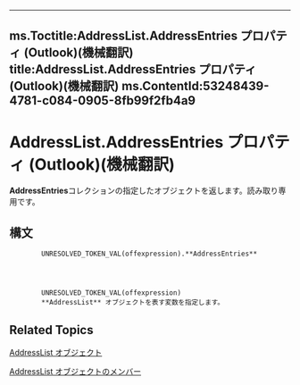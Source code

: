 

---
ms.Toctitle:AddressList.AddressEntries プロパティ (Outlook)(機械翻訳)
title:AddressList.AddressEntries プロパティ (Outlook)(機械翻訳)
ms.ContentId:53248439-4781-c084-0905-8fb99f2fb4a9
---
# AddressList.AddressEntries プロパティ (Outlook)(機械翻訳)




**AddressEntries**コレクションの指定したオブジェクトを返します。読み取り専用です。

## 構文

            UNRESOLVED_TOKEN_VAL(offexpression).**AddressEntries**




            UNRESOLVED_TOKEN_VAL(offexpression)
            **AddressList** オブジェクトを表す変数を指定します。



## Related Topics

[AddressList オブジェクト](84611afe-48b1-185b-df4b-0f004e7436ff.md)

[AddressList オブジェクトのメンバー](49ce35c2-400b-16b0-5f74-7f7d6260e45b.md)





